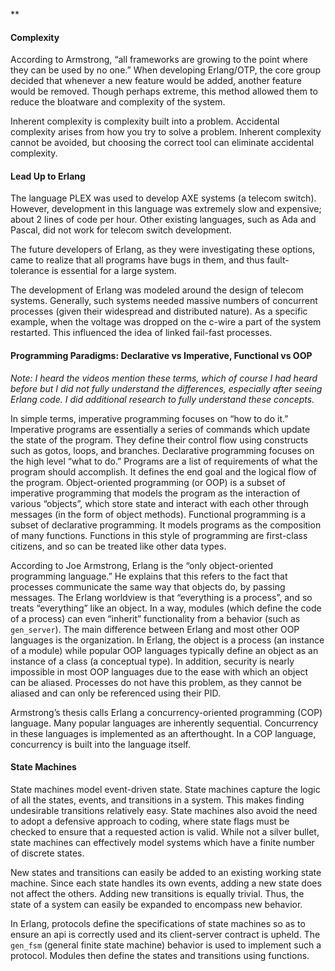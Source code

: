 **

#### Complexity
According to Armstrong, “all frameworks are growing to the point where they can be used by no one.” When developing Erlang/OTP, the core group decided that whenever a new feature would be added, another feature would be removed. Though perhaps extreme, this method allowed them to reduce the bloatware and complexity of the system.

Inherent complexity is complexity built into a problem. Accidental complexity arises from how you try to solve a problem. Inherent complexity cannot be avoided, but choosing the correct tool can eliminate accidental complexity.

#### Lead Up to Erlang
The language PLEX was used to develop AXE systems (a telecom switch). However, development in this language was extremely slow and expensive; about 2 lines of code per hour. Other existing languages, such as Ada and Pascal, did not work for telecom switch development. 

The future developers of Erlang, as they were investigating these options, came to realize that all programs have bugs in them, and thus fault-tolerance is essential for a large system. 

The development of Erlang was modeled around the design of telecom systems. Generally, such systems needed massive numbers of concurrent processes (given their widespread and distributed nature). As a specific example, when the voltage was dropped on the c-wire a part of the system restarted. This influenced the idea of linked fail-fast processes.

#### Programming Paradigms: Declarative vs Imperative, Functional vs OOP
*Note: I heard the videos mention these terms, which of course I had heard before but I did not fully understand the differences, especially after seeing Erlang code. I did additional research to fully understand these concepts.*

In simple terms, imperative programming focuses on “how to do it.” Imperative programs are essentially a series of commands which update the state of the program. They define their control flow using constructs such as gotos, loops, and branches. Declarative programming focuses on the high level “what to do.” Programs are a list of requirements of what the program should accomplish. It defines the end goal and the logical flow of the program. Object-oriented programming (or OOP) is a subset of imperative programming that models the program as the interaction of various “objects”, which store state and interact with each other through messages (in the form of object methods). Functional programming is a subset of declarative programming. It models programs as the composition of many functions. Functions in this style of programming are first-class citizens, and so can be treated like other data types.

According to Joe Armstrong, Erlang is the “only object-oriented programming language.” He explains that this refers to the fact that processes communicate the same way that objects do, by passing messages. The Erlang worldview is that “everything is a process”, and so treats “everything” like an object. In a way, modules (which define the code of a process) can even “inherit” functionality from a behavior (such as `gen_server`). The main difference between Erlang and most other OOP languages is the organization. In Erlang, the object is a process (an instance of a module) while popular OOP languages typically define an object as an instance of a class (a conceptual type). In addition, security is nearly impossible in most OOP languages due to the ease with which an object can be aliased. Processes do not have this problem, as they cannot be aliased and can only be referenced using their PID.

Armstrong’s thesis calls Erlang a concurrency-oriented programming (COP) language. Many popular languages are inherently sequential. Concurrency in these languages is implemented as an afterthought. In a COP language, concurrency is built into the language itself.

#### State Machines
State machines model event-driven state. State machines capture the logic of all the states, events, and transitions in a system. This makes finding undesirable transitions relatively easy. State machines also avoid the need to adopt a defensive approach to coding, where state flags must be checked to ensure that a requested action is valid. While not a silver bullet, state machines can effectively model systems which have a finite number of discrete states. 

New states and transitions can easily be added to an existing working state machine. Since each state handles its own events, adding a new state does not affect the others. Adding new transitions is equally trivial. Thus, the state of a system can easily be expanded to encompass new behavior. 

In Erlang, protocols define the specifications of state machines so as to ensure an api is correctly used and its client-server contract is upheld. The `gen_fsm` (general finite state machine) behavior is used to implement such a protocol. Modules then define the states and transitions using functions.